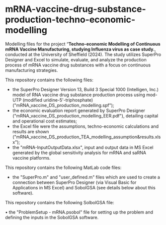 # mRNA-vaccine-drug-substance-production-techno-economic-modelling
Modelling files for the project “**Techno-economic Modelling of Continuous mRNA Vaccine Manufacturing, studying Influenza virus as case study.**, conducted at the University of Sheffield (2024). The study utilizes SuperPro Designer and Excel to simulate, evaluate, and analyze the production process of mRNA vaccine drug substances with a focus on continuous manufacturing strategies.


This repository contains the following files:

- the SuperPro Designer Version 13, Build 3 Special 1000 (Intelligen, Inc.) model of RNA vaccine drug substance production process using mod-UTP (modified uridine-5'-triphosphate) ("mRNA_vaccine_DS_production_modelling.spf");
- the economic evaluation report generated by SuperPro Designer ("mRNA_vaccine_DS_production_modelling_EER.pdf"), detailing capital and operational cost estimates;
- the Excel file were the assumptions, techno-economic calculations and results are shown ("mRNA_vaccine_DS_production_TEA_modelling_assumption&results.xlsx");
- the "mRNA-InputOutputData.xlsx", input and output data in MS Excel generated by the global sensitivity analysis for mRNA and saRNA vaccine platforms.


This repository contains the following MatLab code files:

- the "SuperPro.m" and "user_defined.m" files which are used to create a connection between SuperPro Designer (via Visual Basic for Applications in MS Excel) and SobolGSA (see details below about this software).


This repository contains the following SolbolGSA file:

• the "ProblemSetup - mRNA.psobol" file for setting up the problem and defining the inputs in the SobolGSA software.

